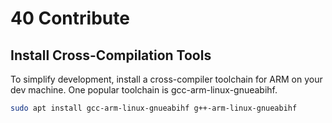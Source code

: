# 40 Contribute

## Install Cross-Compilation Tools

To simplify development, install a cross-compiler toolchain for ARM on your dev machine. One popular toolchain is gcc-arm-linux-gnueabihf.

```sh
sudo apt install gcc-arm-linux-gnueabihf g++-arm-linux-gnueabihf
```


